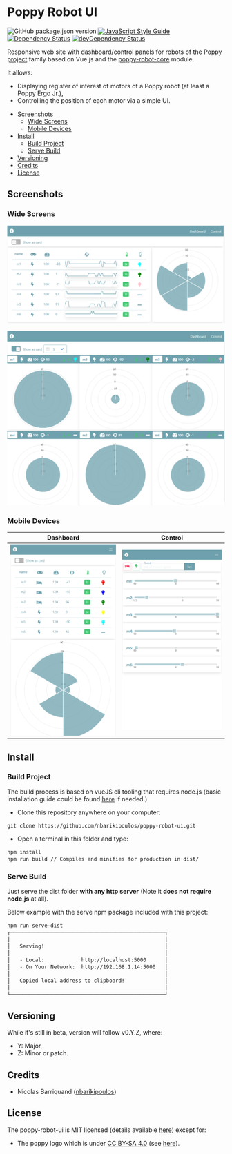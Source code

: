 # Poppy Robot UI

![GitHub package.json version][version-img]
[![JavaScript Style Guide][standard-image]][standard-url]
[![Dependency Status][david-image]][david-url]
[![devDependency Status][david-dev-image]][david-dev-url]

Responsive web site with dashboard/control panels for robots of the [Poppy project][poppy-project-url] family based on Vue.js and the [poppy-robot-core](https://github.com/nbarikipoulos/poppy-robot-core#readme) module.

It allows:
- Displaying register of interest of motors of a Poppy robot (at least a Poppy Ergo Jr.),
- Controlling the position of each motor via a simple UI.

<!-- toc -->

- [Screenshots](#screenshots)
  * [Wide Screens](#wide-screens)
  * [Mobile Devices](#mobile-devices)
- [Install](#install)
  * [Build Project](#build-project)
  * [Serve Build](#serve-build)
- [Versioning](#versioning)
- [Credits](#credits)
- [License](#license)

<!-- tocstop -->

## Screenshots

### Wide Screens

![dashboard](./doc/dashboard-wide.png "Dashboard (rendering on 'wide screen')")

![dashboard](./doc/dashboard-card-wide.png "Dashboard (rendering motor as card on 'wide screen')")

### Mobile Devices

Dashboard | Control
--- | ---
![dashboard](./doc/dashboard-mobile.png "Dashboard (rendering on mobile)") | ![motor control](./doc/control-mobile.png "Motor control (rendering on mobile)")

## Install

### Build Project

The build process is based on vueJS cli tooling that requires node.js (basic installation guide could be found [here](https://github.com/nbarikipoulos/poppy-robot-cli#installing-nodejs) if needed.)

- Clone this repository anywhere on your computer:

```shell
git clone https://github.com/nbarikipoulos/poppy-robot-ui.git
```

- Open a terminal in this folder and type:

```shell
npm install
npm run build // Compiles and minifies for production in dist/
```

### Serve Build

Just serve the dist folder __with any http server__ (Note it __does not require node.js__ at all).

Below example with the serve npm package included with this project:
```shell
npm run serve-dist
┌──────────────────────────────────────────────────┐
│                                                  │
│   Serving!                                       │
│                                                  │
│   - Local:            http://localhost:5000      │
│   - On Your Network:  http://192.168.1.14:5000   │
│                                                  │
│   Copied local address to clipboard!             │
│                                                  │
└──────────────────────────────────────────────────┘
```

## Versioning

While it's still in beta, version will follow v0.Y.Z, where:
- Y: Major,
- Z: Minor or patch.

## Credits

- Nicolas Barriquand ([nbarikipoulos](https://github.com/nbarikipoulos))

## License

The poppy-robot-ui is MIT licensed (details available [here](./LICENSE.md)) except for:
  - The poppy logo which is under [CC BY-SA 4.0][cc-by-sa-url] (see [here][poppy-project-url]).


[standard-url]: https://standardjs.com
[standard-image]: https://img.shields.io/badge/code_style-standard-brightgreen.svg

[version-img]: https://img.shields.io/github/package-json/v/nbarikipoulos/poppy-robot-ui

[david-image]: https://img.shields.io/david/nbarikipoulos/poppy-robot-ui.svg
[david-url]: https://david-dm.org/nbarikipoulos/poppy-robot-ui
[david-dev-image]: https://img.shields.io/david/dev/nbarikipoulos/poppy-robot-ui.svg
[david-dev-url]: https://david-dm.org/nbarikipoulos/poppy-robot-ui?type=dev

[cc-by-sa-url]: https://creativecommons.org/licenses/by-sa/4.0/
[poppy-project-url]: https://www.poppy-project.org